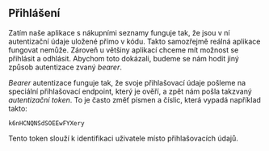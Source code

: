 ## Přihlášení

Zatím naše aplikace s nákupními seznamy funguje tak, že jsou v ní autentizační údaje uložené přímo v kódu. Takto samozřejmě reálná aplikace fungovat nemůže. Zároveň u většiny aplikací chceme mít možnost se přihlásit a odhlásit. Abychom toto dokázali, budeme se nám hodit jiný způsob autentizace zvaný _bearer_.

_Bearer_ autentizace funguje tak, že svoje přihlašovací údaje pošleme na speciální přihlašovací endpoint, který je ověří, a zpět nám pošla takzvaný _autentizační token_. To je často změť písmen a číslic, která vypadá například takto:

```
k6nHCNQNSdSOEEwFYXery
```

Tento token slouží k identifikaci uživatele místo přihlašovacích údajů.
